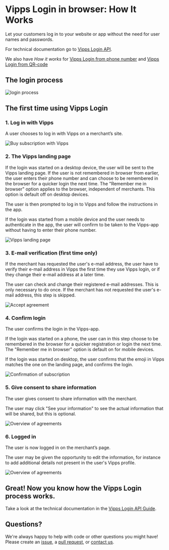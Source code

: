 <!-- START_METADATA
---
title: How it works in browser
sidebar_position: 13
---
END_METADATA -->

# Vipps Login in browser: How It Works

Let your customers log in to your website or app without the need for user names and passwords.

For technical documentation go to
[Vipps Login API](https://github.com/vippsas/vipps-login-api).

We also have _How it works_ for [Vipps Login from phone number](vipps-login-from-phone-number-api-howitworks.md) and [Vipps Login from QR-code](vipps-login-from-QR-api-howitworks.md)

## The login process

![login process](images/vipps-login-process-v3.svg)

## The first time using Vipps Login

### 1. Log in with Vipps

A user chooses to log in with Vipps on a merchant’s site.

![Buy subscription with Vipps](images/vipps-login-step1-2.svg)

### 2. The Vipps landing page

If the login was started on a desktop device, the user will be sent to the Vipps landing page. If the user is not remembered in browser from earlier, the user enters their phone number and can choose to be remembered in the browser for a quicker login the next time. The "Remember me in browser" option applies to the browser, independent of merchants. This option is default off on desktop devices.

The user is then prompted to log in to Vipps and follow the instructions in the app.

If the login was started from a mobile device and the user needs to authenticate in the app, the user will confirm to be taken to the Vipps-app without having to enter their phone number.

![Vipps landing page](images/vipps-login-step2.svg)

### 3. E-mail verification (first time only)

If the merchant has requested the user's e-mail address, the user have to verify their e-mail address in Vipps the first time they use Vipps login, or if they change their e-mail address at a later time.

The user can check and change their registered e-mail addresses. This is only necessary to do once. If the merchant has not requested the user's e-mail address, this step is skipped.

![Accept agreement](images/vipps-login-step3-2.svg)

### 4. Confirm login

The user confirms the login in the Vipps-app.

If the login was started on a phone, the user can in this step choose to be remembered in the browser for a quicker registration or login the next time. The "Remember me in browser" option is default on for mobile devices.

If the login was started on desktop, the user confirms that the emoji in Vipps matches the one on the landing page, and confirms the login.

![Confirmation of subscription](images/vipps-login-step4-2.svg)

### 5. Give consent to share information

The user gives consent to share information with the merchant.

The user may click "See your information" to see the actual information that will be shared, but this is optional.

![Overview of agreements](images/vipps-login-step5.svg)

### 6. Logged in

The user is now logged in on the merchant’s page.

The user may be given the opportunity to edit the information, for instance
to add additional details not present in the user's Vipps profile.

![Overview of agreements](images/vipps-login-step6-2.svg)

## Great! Now you know how the Vipps Login process works.

Take a look at the technical documentation in the [Vipps Login API Guide](vipps-login-api.md).

## Questions?

We're always happy to help with code or other questions you might have!
Please create an [issue](https://github.com/vippsas/vipps-login-api/issues),
a [pull request](https://github.com/vippsas/vipps-login-api/pulls),
or [contact us](https://github.com/vippsas/vipps-developers/blob/master/contact.md).
